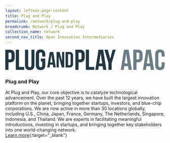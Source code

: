 ```yaml
---
layout: leftnav-page-content
title: Plug and Play
permalink: /network/plug-and-play
breadcrumb: Network / Plug and Play
collection_name: network
second_nav_title: Open Innovation Intermediaries
---
```

<div class="networklogo">
<a href="http://www.apac-summit.com?utm_source=openinnovationnetwork.sg&utm_medium=referral">
<img src="/images/partners/Plug and Play.png" alt="1">
</a>
</div>

<h3>Plug and Play</h3>

At Plug and Play, our core objective is to catalyze technological advancement. Over the past 12 years, we have built the largest innovation platform on the planet, bringing together startups, investors, and blue-chip corporations. We are now active in more than 30 locations globally, including U.S., China, Japan, France, Germany, The Netherlands, Singapore, Indonesia, and Thailand. We are experts in facilitating meaningful introductions, investing in startups, and bringing together key stakeholders into one world-changing network. <br>
[Learn more](http://www.apac-summit.com?utm_source=openinnovationnetwork.sg&utm_medium=referral){:target="_blank"}
